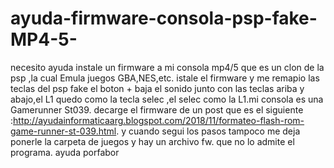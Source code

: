 # ayuda-firmware-consola-psp-fake-MP4-5-
necesito ayuda instale un firmware a mi consola mp4/5 que es un clon de la psp ,la cual Emula juegos GBA,NES,etc.
istale el firmware y me remapio las teclas del psp fake el boton + baja el sonido junto con las teclas ariba y abajo,el L1 quedo como la tecla selec ,el selec como la L1.mi consola es una Gamerunner St039. decarge el firmware de un post que es el siguiente :http://ayudainformaticaarg.blogspot.com/2018/11/formateo-flash-rom-game-runner-st-039.html.
y cuando segui los pasos tampoco me deja ponerle la carpeta de juegos y hay un archivo fw. que no lo admite el programa.
ayuda porfabor 
